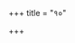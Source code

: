 +++
title = "१०"

+++

<div class="js_include " url="/kalpAntaram/smRtiH/manuH/vishvAsa_prastutiH/10/001_adhIyIraMs_trayo.md"  newLevelForH1="3" includeTitle="true"  > </div>
  

<div class="js_include " url="/kalpAntaram/smRtiH/manuH/vishvAsa_prastutiH/10/002_sarveShAm_brAhmaNo.md"  newLevelForH1="3" includeTitle="true"  > </div>
  

<div class="js_include " url="/kalpAntaram/smRtiH/manuH/vishvAsa_prastutiH/10/003_vaisheShyAt_prakRtishraiShThyAn.md"  newLevelForH1="3" includeTitle="true"  > </div>
  

<div class="js_include " url="/kalpAntaram/smRtiH/manuH/vishvAsa_prastutiH/10/004_brAhmaNaH_xatriyo.md"  newLevelForH1="3" includeTitle="true"  > </div>
  

<div class="js_include " url="/kalpAntaram/smRtiH/manuH/vishvAsa_prastutiH/10/005_sarvavarNeShu_tulyAsu.md"  newLevelForH1="3" includeTitle="true"  > </div>
  

<div class="js_include " url="/kalpAntaram/smRtiH/manuH/vishvAsa_prastutiH/10/006_strIShv_anantarajAtAsu.md"  newLevelForH1="3" includeTitle="true"  > </div>
  

<div class="js_include " url="/kalpAntaram/smRtiH/manuH/vishvAsa_prastutiH/10/007_anantarAsu_jAtAnAm.md"  newLevelForH1="3" includeTitle="true"  > </div>
  

<div class="js_include " url="/kalpAntaram/smRtiH/manuH/vishvAsa_prastutiH/10/008_brAhmaNAd_vaishyakanyAyAm.md"  newLevelForH1="3" includeTitle="true"  > </div>
  

<div class="js_include " url="/kalpAntaram/smRtiH/manuH/vishvAsa_prastutiH/10/009_xatriyAch_ChUdrakanyAyAm.md"  newLevelForH1="3" includeTitle="true"  > </div>
  

<div class="js_include " url="/kalpAntaram/smRtiH/manuH/vishvAsa_prastutiH/10/010_viprasya_triShu.md"  newLevelForH1="3" includeTitle="true"  > </div>
  

<div class="js_include " url="/kalpAntaram/smRtiH/manuH/vishvAsa_prastutiH/10/011_xatriyAd_viprakanyAyAm.md"  newLevelForH1="3" includeTitle="true"  > </div>
  

<div class="js_include " url="/kalpAntaram/smRtiH/manuH/vishvAsa_prastutiH/10/012_shUdrAd_AyogavaH.md"  newLevelForH1="3" includeTitle="true"  > </div>
  

<div class="js_include " url="/kalpAntaram/smRtiH/manuH/vishvAsa_prastutiH/10/013_ekAntare_tv.md"  newLevelForH1="3" includeTitle="true"  > </div>
  

<div class="js_include " url="/kalpAntaram/smRtiH/manuH/vishvAsa_prastutiH/10/014_putrA_ye.md"  newLevelForH1="3" includeTitle="true"  > </div>
  

<div class="js_include " url="/kalpAntaram/smRtiH/manuH/vishvAsa_prastutiH/10/015_brAhmaNAd_ugrakanyAyAm.md"  newLevelForH1="3" includeTitle="true"  > </div>
  

<div class="js_include " url="/kalpAntaram/smRtiH/manuH/vishvAsa_prastutiH/10/016_Ayogavash_cha.md"  newLevelForH1="3" includeTitle="true"  > </div>
  

<div class="js_include " url="/kalpAntaram/smRtiH/manuH/vishvAsa_prastutiH/10/017_vaishyAn_mAgadha-vaidehau.md"  newLevelForH1="3" includeTitle="true"  > </div>
  

<div class="js_include " url="/kalpAntaram/smRtiH/manuH/vishvAsa_prastutiH/10/018_jAto_niShAdAch.md"  newLevelForH1="3" includeTitle="true"  > </div>
  

<div class="js_include " url="/kalpAntaram/smRtiH/manuH/vishvAsa_prastutiH/10/019_xattur_jAtas.md"  newLevelForH1="3" includeTitle="true"  > </div>
  

<div class="js_include " url="/kalpAntaram/smRtiH/manuH/vishvAsa_prastutiH/10/020_dvijAtayaH_savarNAsu.md"  newLevelForH1="3" includeTitle="true"  > </div>
  

<div class="js_include " url="/kalpAntaram/smRtiH/manuH/vishvAsa_prastutiH/10/021_vrAtyAt_tu.md"  newLevelForH1="3" includeTitle="true"  > </div>
  

<div class="js_include " url="/kalpAntaram/smRtiH/manuH/vishvAsa_prastutiH/10/022_jhallo_mallash.md"  newLevelForH1="3" includeTitle="true"  > </div>
  

<div class="js_include " url="/kalpAntaram/smRtiH/manuH/vishvAsa_prastutiH/10/023_vaishyAt_tu.md"  newLevelForH1="3" includeTitle="true"  > </div>
  
<div class="js_include " url="/kalpAntaram/smRtiH/manuH/vishvAsa_prastutiH/10/024_vyabhichAreNa_varNAnAm.md"  newLevelForH1="3" includeTitle="true"  > </div>
  

<div class="js_include " url="/kalpAntaram/smRtiH/manuH/vishvAsa_prastutiH/10/025_sankIrNa-yonayo_ye.md"  newLevelForH1="3" includeTitle="true"  > </div>
  

<div class="js_include " url="/kalpAntaram/smRtiH/manuH/vishvAsa_prastutiH/10/026_sUto_vaidehakash.md"  newLevelForH1="3" includeTitle="true"  > </div>
  

<div class="js_include " url="/kalpAntaram/smRtiH/manuH/vishvAsa_prastutiH/10/027_ete_ShaT.md"  newLevelForH1="3" includeTitle="true"  > </div>
  

<div class="js_include " url="/kalpAntaram/smRtiH/manuH/vishvAsa_prastutiH/10/028_yathA_trayANAm.md"  newLevelForH1="3" includeTitle="true"  > </div>
  

<div class="js_include " url="/kalpAntaram/smRtiH/manuH/vishvAsa_prastutiH/10/029_te_chA-pi.md"  newLevelForH1="3" includeTitle="true"  > </div>
  

<div class="js_include " url="/kalpAntaram/smRtiH/manuH/vishvAsa_prastutiH/10/030_yathaiva_shUdro.md"  newLevelForH1="3" includeTitle="true"  > </div>
  

<div class="js_include " url="/kalpAntaram/smRtiH/manuH/vishvAsa_prastutiH/10/031_pratikUlaM_vartamAnA.md"  newLevelForH1="3" includeTitle="true"  > </div>
  



<div class="js_include " url="/kalpAntaram/smRtiH/manuH/vishvAsa_prastutiH/10/032_prasAdhanopachArajnam_adAsam.md"  newLevelForH1="3" includeTitle="true"  > </div>
  

<div class="js_include " url="/kalpAntaram/smRtiH/manuH/vishvAsa_prastutiH/10/033_maitreyakan_tu.md"  newLevelForH1="3" includeTitle="true"  > </div>
  

<div class="js_include " url="/kalpAntaram/smRtiH/manuH/vishvAsa_prastutiH/10/034_niShAdo_mArgavam.md"  newLevelForH1="3" includeTitle="true"  > </div>
  

<div class="js_include " url="/kalpAntaram/smRtiH/manuH/vishvAsa_prastutiH/10/035_mRtavastrabhRtsv_nArIShu.md"  newLevelForH1="3" includeTitle="true"  > </div>
  

<div class="js_include " url="/kalpAntaram/smRtiH/manuH/vishvAsa_prastutiH/10/036_kArAvaro_niShAdAt.md"  newLevelForH1="3" includeTitle="true"  > </div>
  

<div class="js_include " url="/kalpAntaram/smRtiH/manuH/vishvAsa_prastutiH/10/037_chaNDAlAt_pANDusopAkas.md"  newLevelForH1="3" includeTitle="true"  > </div>
  

<div class="js_include " url="/kalpAntaram/smRtiH/manuH/vishvAsa_prastutiH/10/038_chaNDAlena_tu.md"  newLevelForH1="3" includeTitle="true"  > </div>
  

<div class="js_include " url="/kalpAntaram/smRtiH/manuH/vishvAsa_prastutiH/10/039_niShAdastrI_tu.md"  newLevelForH1="3" includeTitle="true"  > </div>
  

<div class="js_include " url="/kalpAntaram/smRtiH/manuH/vishvAsa_prastutiH/10/040_sankare_jAtayas.md"  newLevelForH1="3" includeTitle="true"  > </div>
  

<div class="js_include " url="/kalpAntaram/smRtiH/manuH/vishvAsa_prastutiH/10/041_svajAtijAnantarajAH_ShaT.md"  newLevelForH1="3" includeTitle="true"  > </div>
  

<div class="js_include " url="/kalpAntaram/smRtiH/manuH/vishvAsa_prastutiH/10/042_tapo-bIja-prabhAvais_tu.md"  newLevelForH1="3" includeTitle="true"  > </div>
  

<div class="js_include " url="/kalpAntaram/smRtiH/manuH/vishvAsa_prastutiH/10/043_shanakais_tu.md"  newLevelForH1="3" includeTitle="true"  > </div>
  

<div class="js_include " url="/kalpAntaram/smRtiH/manuH/vishvAsa_prastutiH/10/044_pauNDrakAsh_chauDra-draviDAH.md"  newLevelForH1="3" includeTitle="true"  > </div>
  

<div class="js_include " url="/kalpAntaram/smRtiH/manuH/vishvAsa_prastutiH/10/045_mukha-bAhUru-paj-jAnAM_yA.md"  newLevelForH1="3" includeTitle="true"  > </div>
  

<div class="js_include " url="/kalpAntaram/smRtiH/manuH/vishvAsa_prastutiH/10/046_ye_dvijAnAm.md"  newLevelForH1="3" includeTitle="true"  > </div>
  

<div class="js_include " url="/kalpAntaram/smRtiH/manuH/vishvAsa_prastutiH/10/047_sUtAnAm_ashva-sArathyam.md"  newLevelForH1="3" includeTitle="true"  > </div>
  

<div class="js_include " url="/kalpAntaram/smRtiH/manuH/vishvAsa_prastutiH/10/048_matsyaghAto_niShAdAnAm.md"  newLevelForH1="3" includeTitle="true"  > </div>
  

<div class="js_include " url="/kalpAntaram/smRtiH/manuH/vishvAsa_prastutiH/10/049_xattr-ugra-pukkasAnAn_tu.md"  newLevelForH1="3" includeTitle="true"  > </div>
  

<div class="js_include " url="/kalpAntaram/smRtiH/manuH/vishvAsa_prastutiH/10/050_chaityadruma-shmashAneShu_shaileShUpavaneShu.md"  newLevelForH1="3" includeTitle="true"  > </div>
  

<div class="js_include " url="/kalpAntaram/smRtiH/manuH/vishvAsa_prastutiH/10/051_chaNDAla-shvapachAnAn_tu.md"  newLevelForH1="3" includeTitle="true"  > </div>
  

<div class="js_include " url="/kalpAntaram/smRtiH/manuH/vishvAsa_prastutiH/10/052_vAsAMsi_mRtachailAni.md"  newLevelForH1="3" includeTitle="true"  > </div>
  

<div class="js_include " url="/kalpAntaram/smRtiH/manuH/vishvAsa_prastutiH/10/053_na_taiH.md"  newLevelForH1="3" includeTitle="true"  > </div>
  

<div class="js_include " url="/kalpAntaram/smRtiH/manuH/vishvAsa_prastutiH/10/054_annam_eShAm.md"  newLevelForH1="3" includeTitle="true"  > </div>
  

<div class="js_include " url="/kalpAntaram/smRtiH/manuH/vishvAsa_prastutiH/10/055_divA_chareyuH.md"  newLevelForH1="3" includeTitle="true"  > </div>
  

<div class="js_include " url="/kalpAntaram/smRtiH/manuH/vishvAsa_prastutiH/10/056_vadhyAMsh_cha.md"  newLevelForH1="3" includeTitle="true"  > </div>
  

<div class="js_include " url="/kalpAntaram/smRtiH/manuH/vishvAsa_prastutiH/10/057_varNApetam_avijnAtam.md"  newLevelForH1="3" includeTitle="true"  > </div>
  

<div class="js_include " url="/kalpAntaram/smRtiH/manuH/vishvAsa_prastutiH/10/058_anAryatA_niShThuratA.md"  newLevelForH1="3" includeTitle="true"  > </div>
  

<div class="js_include " url="/kalpAntaram/smRtiH/manuH/vishvAsa_prastutiH/10/059_pitryaM_vA.md"  newLevelForH1="3" includeTitle="true"  > </div>
  

<div class="js_include " url="/kalpAntaram/smRtiH/manuH/vishvAsa_prastutiH/10/060_kule_mukhye.md"  newLevelForH1="3" includeTitle="true"  > </div>
  

<div class="js_include " url="/kalpAntaram/smRtiH/manuH/vishvAsa_prastutiH/10/061_yatra_tv.md"  newLevelForH1="3" includeTitle="true"  > </div>
  

<div class="js_include " url="/kalpAntaram/smRtiH/manuH/vishvAsa_prastutiH/10/062_brAhmaNArthe_gavArthe.md"  newLevelForH1="3" includeTitle="true"  > </div>
  

<div class="js_include " url="/kalpAntaram/smRtiH/manuH/vishvAsa_prastutiH/10/063_ahiMsA_satyam.md"  newLevelForH1="3" includeTitle="true"  > </div>
  



<div class="js_include " url="/kalpAntaram/smRtiH/manuH/vishvAsa_prastutiH/10/064_shUdrAyAm_brAhmaNAj.md"  newLevelForH1="3" includeTitle="true"  > </div>
  

<div class="js_include " url="/kalpAntaram/smRtiH/manuH/vishvAsa_prastutiH/10/065_shUdro_brAhmaNatAm.md"  newLevelForH1="3" includeTitle="true"  > </div>
  

<div class="js_include " url="/kalpAntaram/smRtiH/manuH/vishvAsa_prastutiH/10/066_anAryAyAM_samutpanno.md"  newLevelForH1="3" includeTitle="true"  > </div>
  
<div class="js_include " url="/kalpAntaram/smRtiH/manuH/vishvAsa_prastutiH/10/067_jAto_nAryAm.md"  newLevelForH1="3" includeTitle="true"  > </div>
  

<div class="js_include " url="/kalpAntaram/smRtiH/manuH/vishvAsa_prastutiH/10/068_tAv_ubhAv.md"  newLevelForH1="3" includeTitle="true"  > </div>
  

<div class="js_include " url="/kalpAntaram/smRtiH/manuH/vishvAsa_prastutiH/10/069_subIja~n_chaiva.md"  newLevelForH1="3" includeTitle="true"  > </div>
  

<div class="js_include " url="/kalpAntaram/smRtiH/manuH/vishvAsa_prastutiH/10/070_bIjam_eke.md"  newLevelForH1="3" includeTitle="true"  > </div>
  

<div class="js_include " url="/kalpAntaram/smRtiH/manuH/vishvAsa_prastutiH/10/071_axetre_bIjam.md"  newLevelForH1="3" includeTitle="true"  > </div>
  

<div class="js_include " url="/kalpAntaram/smRtiH/manuH/vishvAsa_prastutiH/10/072_yasmAd_bIjaprabhAveNa.md"  newLevelForH1="3" includeTitle="true"  > </div>
  

<div class="js_include " url="/kalpAntaram/smRtiH/manuH/vishvAsa_prastutiH/10/073_anAryam_Arya-karmANam.md"  newLevelForH1="3" includeTitle="true"  > </div>
  



<div class="js_include " url="/kalpAntaram/smRtiH/manuH/vishvAsa_prastutiH/10/074_brAhmaNA_brahmayonisthA.md"  newLevelForH1="3" includeTitle="true"  > </div>
  

<div class="js_include " url="/kalpAntaram/smRtiH/manuH/vishvAsa_prastutiH/10/075_adhyApanam_adhyayanam.md"  newLevelForH1="3" includeTitle="true"  > </div>
  

<div class="js_include " url="/kalpAntaram/smRtiH/manuH/vishvAsa_prastutiH/10/076_ShaNNAn_tu.md"  newLevelForH1="3" includeTitle="true"  > </div>
  

<div class="js_include " url="/kalpAntaram/smRtiH/manuH/vishvAsa_prastutiH/10/077_trayo_dharmA.md"  newLevelForH1="3" includeTitle="true"  > </div>
  

<div class="js_include " url="/kalpAntaram/smRtiH/manuH/vishvAsa_prastutiH/10/078_vaishyam_prati.md"  newLevelForH1="3" includeTitle="true"  > </div>
  

<div class="js_include " url="/kalpAntaram/smRtiH/manuH/vishvAsa_prastutiH/10/079_shastrAstrabhRttva~N_xatrasya.md"  newLevelForH1="3" includeTitle="true"  > </div>
  

<div class="js_include " url="/kalpAntaram/smRtiH/manuH/vishvAsa_prastutiH/10/080_vedAbhyAso_brAhmaNasya.md"  newLevelForH1="3" includeTitle="true"  > </div>
  



<div class="js_include " url="/kalpAntaram/smRtiH/manuH/vishvAsa_prastutiH/10/081_ajIvaMs_tu.md"  newLevelForH1="3" includeTitle="true"  > </div>
  

<div class="js_include " url="/kalpAntaram/smRtiH/manuH/vishvAsa_prastutiH/10/082_ubhAbhyAm_apy.md"  newLevelForH1="3" includeTitle="true"  > </div>
  

<div class="js_include " url="/kalpAntaram/smRtiH/manuH/vishvAsa_prastutiH/10/083_vaishyavRttyApi_jIvaMs.md"  newLevelForH1="3" includeTitle="true"  > </div>
  

<div class="js_include " url="/kalpAntaram/smRtiH/manuH/vishvAsa_prastutiH/10/084_kRShiM_sAdhv.md"  newLevelForH1="3" includeTitle="true"  > </div>
  

<div class="js_include " url="/kalpAntaram/smRtiH/manuH/vishvAsa_prastutiH/10/085_idan_tu.md"  newLevelForH1="3" includeTitle="true"  > </div>
  

<div class="js_include " url="/kalpAntaram/smRtiH/manuH/vishvAsa_prastutiH/10/086_sarvAn_rasAn.md"  newLevelForH1="3" includeTitle="true"  > </div>
  

<div class="js_include " url="/kalpAntaram/smRtiH/manuH/vishvAsa_prastutiH/10/087_sarva~n_cha.md"  newLevelForH1="3" includeTitle="true"  > </div>
  

<div class="js_include " url="/kalpAntaram/smRtiH/manuH/vishvAsa_prastutiH/10/088_apaH_shastram.md"  newLevelForH1="3" includeTitle="true"  > </div>
  

<div class="js_include " url="/kalpAntaram/smRtiH/manuH/vishvAsa_prastutiH/10/089_AraNyAMsh_cha.md"  newLevelForH1="3" includeTitle="true"  > </div>
  

<div class="js_include " url="/kalpAntaram/smRtiH/manuH/vishvAsa_prastutiH/10/090_kAmam_utpAdya.md"  newLevelForH1="3" includeTitle="true"  > </div>
  

<div class="js_include " url="/kalpAntaram/smRtiH/manuH/vishvAsa_prastutiH/10/091_bhojanAbhyanjanAd_dAnAd.md"  newLevelForH1="3" includeTitle="true"  > </div>
  

<div class="js_include " url="/kalpAntaram/smRtiH/manuH/vishvAsa_prastutiH/10/092_sadyaH_patati.md"  newLevelForH1="3" includeTitle="true"  > </div>
  

<div class="js_include " url="/kalpAntaram/smRtiH/manuH/vishvAsa_prastutiH/10/093_itareShAn_tu.md"  newLevelForH1="3" includeTitle="true"  > </div>
  

<div class="js_include " url="/kalpAntaram/smRtiH/manuH/vishvAsa_prastutiH/10/094_rasA_rasair.md"  newLevelForH1="3" includeTitle="true"  > </div>
  



<div class="js_include " url="/kalpAntaram/smRtiH/manuH/vishvAsa_prastutiH/10/095_jIved_etena.md"  newLevelForH1="3" includeTitle="true"  > </div>
  

<div class="js_include " url="/kalpAntaram/smRtiH/manuH/vishvAsa_prastutiH/10/096_yo_lobhAd.md"  newLevelForH1="3" includeTitle="true"  > </div>
  

<div class="js_include " url="/kalpAntaram/smRtiH/manuH/vishvAsa_prastutiH/10/097_varaM_svadharmo.md"  newLevelForH1="3" includeTitle="true"  > </div>
  



<div class="js_include " url="/kalpAntaram/smRtiH/manuH/vishvAsa_prastutiH/10/098_vaishyo.ajIvan.md"  newLevelForH1="3" includeTitle="true"  > </div>
  

<div class="js_include " url="/kalpAntaram/smRtiH/manuH/vishvAsa_prastutiH/10/099_ashaknuvaMs_tu.md"  newLevelForH1="3" includeTitle="true"  > </div>
  

<div class="js_include " url="/kalpAntaram/smRtiH/manuH/vishvAsa_prastutiH/10/100_yaiH_karmabhiH.md"  newLevelForH1="3" includeTitle="true"  > </div>
  

<div class="js_include " url="/kalpAntaram/smRtiH/manuH/vishvAsa_prastutiH/10/101_vaishyavRttim_anAtiShThan.md"  newLevelForH1="3" includeTitle="true"  > </div>
  

<div class="js_include " url="/kalpAntaram/smRtiH/manuH/vishvAsa_prastutiH/10/102_sarvataH_pratigRhNIyAd.md"  newLevelForH1="3" includeTitle="true"  > </div>
  

<div class="js_include " url="/kalpAntaram/smRtiH/manuH/vishvAsa_prastutiH/10/103_nA-dhyApanAd_yAjanAd.md"  newLevelForH1="3" includeTitle="true"  > </div>
  

<div class="js_include " url="/kalpAntaram/smRtiH/manuH/vishvAsa_prastutiH/10/104_jIvitAtyayam_Apanno.md"  newLevelForH1="3" includeTitle="true"  > </div>
  

<div class="js_include " url="/kalpAntaram/smRtiH/manuH/vishvAsa_prastutiH/10/105_ajIgartaH_sutam.md"  newLevelForH1="3" includeTitle="true"  > </div>
  

<div class="js_include " url="/kalpAntaram/smRtiH/manuH/vishvAsa_prastutiH/10/106_shvamAMsam_ichChan.md"  newLevelForH1="3" includeTitle="true"  > </div>
  

<div class="js_include " url="/kalpAntaram/smRtiH/manuH/vishvAsa_prastutiH/10/107_bharadvAjaH_xudhArtas.md"  newLevelForH1="3" includeTitle="true"  > </div>
  

<div class="js_include " url="/kalpAntaram/smRtiH/manuH/vishvAsa_prastutiH/10/108_xudhArtash_chA-ttum.md"  newLevelForH1="3" includeTitle="true"  > </div>
  

<div class="js_include " url="/kalpAntaram/smRtiH/manuH/vishvAsa_prastutiH/10/109_pratigrahAd_yAjanAd.md"  newLevelForH1="3" includeTitle="true"  > </div>
  

<div class="js_include " url="/kalpAntaram/smRtiH/manuH/vishvAsa_prastutiH/10/110_yAjanAdhyApane_nityam.md"  newLevelForH1="3" includeTitle="true"  > </div>
  

<div class="js_include " url="/kalpAntaram/smRtiH/manuH/vishvAsa_prastutiH/10/111_japa-homair_apaity.md"  newLevelForH1="3" includeTitle="true"  > </div>
  

<div class="js_include " url="/kalpAntaram/smRtiH/manuH/vishvAsa_prastutiH/10/112_shilonCham_apy.md"  newLevelForH1="3" includeTitle="true"  > </div>
  

<div class="js_include " url="/kalpAntaram/smRtiH/manuH/vishvAsa_prastutiH/10/113_sIdadbhiH_kupyam.md"  newLevelForH1="3" includeTitle="true"  > </div>
  

<div class="js_include " url="/kalpAntaram/smRtiH/manuH/vishvAsa_prastutiH/10/114_akRta~n_cha.md"  newLevelForH1="3" includeTitle="true"  > </div>
  

<div class="js_include " url="/kalpAntaram/smRtiH/manuH/vishvAsa_prastutiH/10/115_sapta_vittAgamA.md"  newLevelForH1="3" includeTitle="true"  > </div>
  

<div class="js_include " url="/kalpAntaram/smRtiH/manuH/vishvAsa_prastutiH/10/116_vidyA_shilpam.md"  newLevelForH1="3" includeTitle="true"  > </div>
  

<div class="js_include " url="/kalpAntaram/smRtiH/manuH/vishvAsa_prastutiH/10/117_brAhmaNaH_xatriyo.md"  newLevelForH1="3" includeTitle="true"  > </div>
  

<div class="js_include " url="/kalpAntaram/smRtiH/manuH/vishvAsa_prastutiH/10/118_chaturtham_AdadAno.md"  newLevelForH1="3" includeTitle="true"  > </div>
  

<div class="js_include " url="/kalpAntaram/smRtiH/manuH/vishvAsa_prastutiH/10/119_svadharmo_vijayas.md"  newLevelForH1="3" includeTitle="true"  > </div>
  

<div class="js_include " url="/kalpAntaram/smRtiH/manuH/vishvAsa_prastutiH/10/120_dhAnye.aShTamam.md"  newLevelForH1="3" includeTitle="true"  > </div>
  



<div class="js_include " url="/kalpAntaram/smRtiH/manuH/vishvAsa_prastutiH/10/121_shUdras_tu.md"  newLevelForH1="3" includeTitle="true"  > </div>
  

<div class="js_include " url="/kalpAntaram/smRtiH/manuH/vishvAsa_prastutiH/10/122_svargArtham_ubhayArtham.md"  newLevelForH1="3" includeTitle="true"  > </div>
  

<div class="js_include " url="/kalpAntaram/smRtiH/manuH/vishvAsa_prastutiH/10/123_viprasevaiva_shUdrasya.md"  newLevelForH1="3" includeTitle="true"  > </div>
  

<div class="js_include " url="/kalpAntaram/smRtiH/manuH/vishvAsa_prastutiH/10/124_prakalpyA_tasya.md"  newLevelForH1="3" includeTitle="true"  > </div>
  

<div class="js_include " url="/kalpAntaram/smRtiH/manuH/vishvAsa_prastutiH/10/125_uchChiShTam_annam.md"  newLevelForH1="3" includeTitle="true"  > </div>
  

<div class="js_include " url="/kalpAntaram/smRtiH/manuH/vishvAsa_prastutiH/10/126_na_shUdre.md"  newLevelForH1="3" includeTitle="true"  > </div>
  

<div class="js_include " url="/kalpAntaram/smRtiH/manuH/vishvAsa_prastutiH/10/127_dharmepsavas_tu.md"  newLevelForH1="3" includeTitle="true"  > </div>
  

<div class="js_include " url="/kalpAntaram/smRtiH/manuH/vishvAsa_prastutiH/10/128_yathA_yathA.md"  newLevelForH1="3" includeTitle="true"  > </div>
  

<div class="js_include " url="/kalpAntaram/smRtiH/manuH/vishvAsa_prastutiH/10/129_shaktenA-pi_hi.md"  newLevelForH1="3" includeTitle="true"  > </div>
  

<div class="js_include " url="/kalpAntaram/smRtiH/manuH/vishvAsa_prastutiH/10/130_ete_chaturNAm.md"  newLevelForH1="3" includeTitle="true"  > </div>
  

<div class="js_include " url="/kalpAntaram/smRtiH/manuH/vishvAsa_prastutiH/10/131_eSha_dharmavidhiH.md"  newLevelForH1="3" includeTitle="true"  > </div>
  








